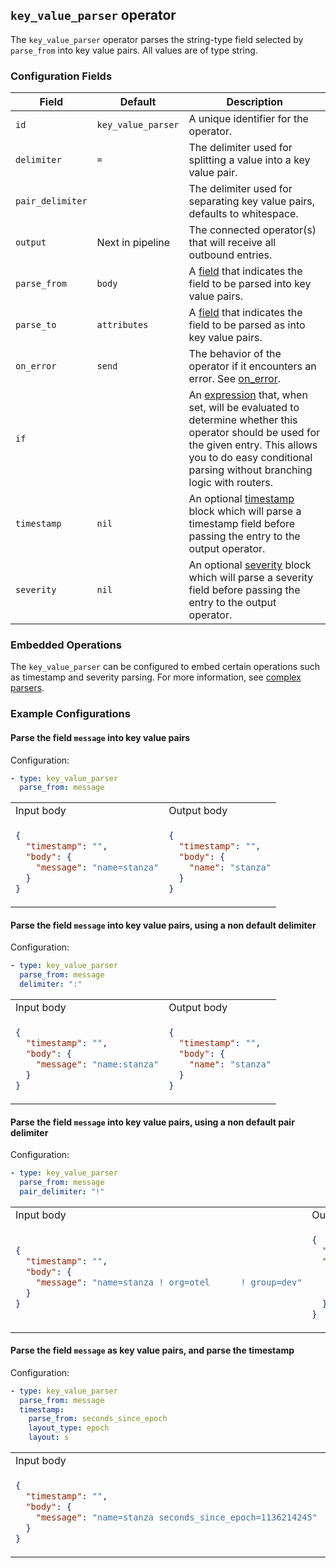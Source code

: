 ## `key_value_parser` operator

The `key_value_parser` operator parses the string-type field selected by `parse_from` into key value pairs. All values are of type string.

### Configuration Fields

| Field            | Default             | Description                                                                                                                                                                                                                               |
| ---              | ---                 | ---                                                                                                                                                                                                                                       |
| `id`             | `key_value_parser`  | A unique identifier for the operator.                                                                                                                                                                                                     |
| `delimiter`      | `=`                 | The delimiter used for splitting a value into a key value pair.                                                                                                                                                                           |
| `pair_delimiter` |                     | The delimiter used for separating key value pairs, defaults to whitespace.                                                                                                                                                                |
| `output`         | Next in pipeline    | The connected operator(s) that will receive all outbound entries.                                                                                                                                                                         |
| `parse_from`     | `body`              | A [field](../types/field.md) that indicates the field to be parsed into key value pairs.                                                                                                                                               |
| `parse_to`       | `attributes`        | A [field](../types/field.md) that indicates the field to be parsed as into key value pairs.                                                                                                                                            |
| `on_error`       | `send`              | The behavior of the operator if it encounters an error. See [on_error](../types/on_error.md).                                                                                                                                          |
| `if`             |                     | An [expression](../types/expression.md) that, when set, will be evaluated to determine whether this operator should be used for the given entry. This allows you to do easy conditional parsing without branching logic with routers.  |
| `timestamp`      | `nil`               | An optional [timestamp](../types/timestamp.md) block which will parse a timestamp field before passing the entry to the output operator.                                                                                               |
| `severity`       | `nil`               | An optional [severity](../types/severity.md) block which will parse a severity field before passing the entry to the output operator.                                                                                                  |

### Embedded Operations

The `key_value_parser` can be configured to embed certain operations such as timestamp and severity parsing. For more information, see [complex parsers](../types/parsers.md#complex-parsers).

### Example Configurations

#### Parse the field `message` into key value pairs

Configuration:
```yaml
- type: key_value_parser
  parse_from: message
```

<table>
<tr><td> Input body </td> <td> Output body </td></tr>
<tr>
<td>

```json
{
  "timestamp": "",
  "body": {
    "message": "name=stanza"
  }
}
```

</td>
<td>

```json
{
  "timestamp": "",
  "body": {
    "name": "stanza"
  }
}
```

</td>
</tr>
</table>

#### Parse the field `message` into key value pairs, using a non default delimiter

Configuration:
```yaml
- type: key_value_parser
  parse_from: message
  delimiter: ":"
```

<table>
<tr><td> Input body </td> <td> Output body </td></tr>
<tr>
<td>

```json
{
  "timestamp": "",
  "body": {
    "message": "name:stanza"
  }
}
```

</td>
<td>

```json
{
  "timestamp": "",
  "body": {
    "name": "stanza"
  }
}
```

</td>
</tr>
</table>

#### Parse the field `message` into key value pairs, using a non default pair delimiter

Configuration:
```yaml
- type: key_value_parser
  parse_from: message
  pair_delimiter: "!"
```

<table>
<tr><td> Input body </td> <td> Output body </td></tr>
<tr>
<td>

```json
{
  "timestamp": "",
  "body": {
    "message": "name=stanza ! org=otel      ! group=dev"
  }
}
```

</td>
<td>

```json
{
  "timestamp": "",
  "body": {
    "name": "stanza",
    "org": "otel",
    "group": "dev"
  }
}
```

</td>
</tr>
</table>

#### Parse the field `message` as key value pairs, and parse the timestamp

Configuration:
```yaml
- type: key_value_parser
  parse_from: message
  timestamp:
    parse_from: seconds_since_epoch
    layout_type: epoch
    layout: s
```

<table>
<tr><td> Input body </td> <td> Output body </td></tr>
<tr>
<td>

```json
{
  "timestamp": "",
  "body": {
    "message": "name=stanza seconds_since_epoch=1136214245"
  }
}
```

</td>
<td>

```json
{
  "timestamp": "2006-01-02T15:04:05-07:00",
  "body": {
    "name": "stanza"
  }
}
```

</td>
</tr>
</table>
